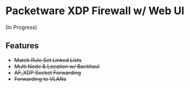 # Packetware XDP Firewall w/ Web UI
(In Progress)
## Features
- ~~Match Rule Set Linked Lists~~
- ~~Multi Node & Location w/ Backhaul~~
- ~~AF_XDP Socket Forwarding~~
- ~~Forwarding to VLANs~~